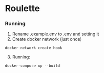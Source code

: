# Roulette

### Running
1. Rename .example.env to .env and setting it
2. Create docker network (just once)
```
docker network create hook
```
3. Running:
```
docker-compose up --build
```
